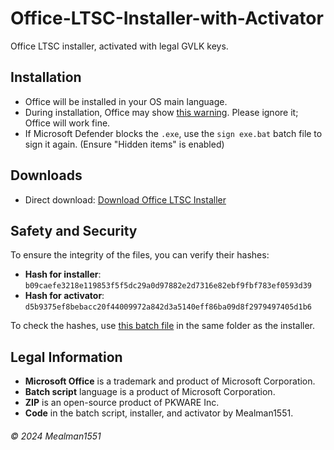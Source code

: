 # Office-LTSC-Installer-with-Activator

Office LTSC installer, activated with legal GVLK keys.

## Installation

- Office will be installed in your OS main language.
- During installation, Office may show [this warning](https://i.ibb.co/ZGLXjxb/Schermafbeelding-2024-08-22-094545.png). Please ignore it; Office will work fine.
- If Microsoft Defender blocks the `.exe`, use the `sign exe.bat` batch file to sign it again. (Ensure "Hidden items" is enabled)

## Downloads

- Direct download: [Download Office LTSC Installer](https://github.com/Mealman1551/Office-LTSC-Installer/raw/main/Microsoft%20Office%202021%20ProPlus.zip)

## Safety and Security

To ensure the integrity of the files, you can verify their hashes:

- **Hash for installer**: `b09caefe3218e119853f5f5dc29a0d97882e2d7316e82ebf9fbf783ef0593d39`
- **Hash for activator**: `d5b9375ef8bebacc20f44009972a842d3a5140eff86ba09d8f2979497405d1b6`

To check the hashes, use [this batch file](https://filebin.net/y047f6e5owhr35yx) in the same folder as the installer.

## Legal Information

- **Microsoft Office** is a trademark and product of Microsoft Corporation.
- **Batch script** language is a product of Microsoft Corporation.
- **ZIP** is an open-source product of PKWARE Inc.
- **Code** in the batch script, installer, and activator by Mealman1551.

###### © 2024 Mealman1551

